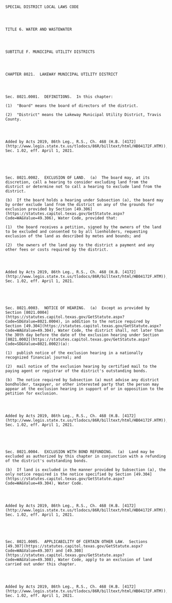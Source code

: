 ﻿
    
    
    	
    					
    
    
    SPECIAL DISTRICT LOCAL LAWS CODE
    
      
    
    
    TITLE 6. WATER AND WASTEWATER
    
      
    
    
    SUBTITLE F. MUNICIPAL UTILITY DISTRICTS
    
      
    
    
    CHAPTER 8021.  LAKEWAY MUNICIPAL UTILITY DISTRICT
    
      
    
    
    Sec. 8021.0001.  DEFINITIONS.  In this chapter:
    
    (1)  "Board" means the board of directors of the district.
    
    (2)  "District" means the Lakeway Municipal Utility District, Travis County.
    
    
    
    
    Added by Acts 2019, 86th Leg., R.S., Ch. 468 (H.B. [4172](http://www.legis.state.tx.us/tlodocs/86R/billtext/html/HB04172F.HTM)), Sec. 1.02, eff. April 1, 2021.
    
    
    
    
    
    Sec. 8021.0002.  EXCLUSION OF LAND.  (a)  The board may, at its discretion, call a hearing to consider excluding land from the district or determine not to call a hearing to exclude land from the district.
    
    (b)  If the board holds a hearing under Subsection (a), the board may by order exclude land from the district on any of the grounds for exclusion provided by Section [49.306](https://statutes.capitol.texas.gov/GetStatute.aspx?Code=WA&Value=49.306), Water Code, provided that:
    
    (1)  the board receives a petition, signed by the owners of the land to be excluded and consented to by all lienholders, requesting exclusion of the land as described by metes and bounds; and
    
    (2)  the owners of the land pay to the district a payment and any other fees or costs required by the district.
    
    
    
    
    Added by Acts 2019, 86th Leg., R.S., Ch. 468 (H.B. [4172](http://www.legis.state.tx.us/tlodocs/86R/billtext/html/HB04172F.HTM)), Sec. 1.02, eff. April 1, 2021.
    
    
    
    
    
    Sec. 8021.0003.  NOTICE OF HEARING.  (a)  Except as provided by Section [8021.0004](https://statutes.capitol.texas.gov/GetStatute.aspx?Code=SD&Value=8021.0004), in addition to the notice required by Section [49.304](https://statutes.capitol.texas.gov/GetStatute.aspx?Code=WA&Value=49.304), Water Code, the district shall, not later than the 30th day before the date of the exclusion hearing under Section [8021.0002](https://statutes.capitol.texas.gov/GetStatute.aspx?Code=SD&Value=8021.0002)(a):
    
    (1)  publish notice of the exclusion hearing in a nationally recognized financial journal; and
    
    (2)  mail notice of the exclusion hearing by certified mail to the paying agent or registrar of the district's outstanding bonds.
    
    (b)  The notice required by Subsection (a) must advise any district bondholder, taxpayer, or other interested party that the person may appear at the exclusion hearing in support of or in opposition to the petition for exclusion.
    
    
    
    
    Added by Acts 2019, 86th Leg., R.S., Ch. 468 (H.B. [4172](http://www.legis.state.tx.us/tlodocs/86R/billtext/html/HB04172F.HTM)), Sec. 1.02, eff. April 1, 2021.
    
    
    
    
    
    Sec. 8021.0004.  EXCLUSION WITH BOND REFUNDING.  (a)  Land may be excluded as authorized by this chapter in conjunction with a refunding of the district's outstanding bonds.
    
    (b)  If land is excluded in the manner provided by Subsection (a), the only notice required is the notice specified by Section [49.304](https://statutes.capitol.texas.gov/GetStatute.aspx?Code=WA&Value=49.304), Water Code.
    
    
    
    
    Added by Acts 2019, 86th Leg., R.S., Ch. 468 (H.B. [4172](http://www.legis.state.tx.us/tlodocs/86R/billtext/html/HB04172F.HTM)), Sec. 1.02, eff. April 1, 2021.
    
    
    
    
    
    Sec. 8021.0005.  APPLICABILITY OF CERTAIN OTHER LAW.  Sections [49.307](https://statutes.capitol.texas.gov/GetStatute.aspx?Code=WA&Value=49.307) and [49.308](https://statutes.capitol.texas.gov/GetStatute.aspx?Code=WA&Value=49.308), Water Code, apply to an exclusion of land carried out under this chapter. 
    
    
    
    
    Added by Acts 2019, 86th Leg., R.S., Ch. 468 (H.B. [4172](http://www.legis.state.tx.us/tlodocs/86R/billtext/html/HB04172F.HTM)), Sec. 1.02, eff. April 1, 2021.
    
    
    
    
    				
